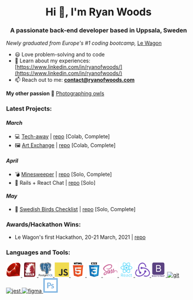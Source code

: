 <h1 align="center">Hi 👋, I'm Ryan Woods</h1>
<h3 align="center">A passionate back-end developer based in Uppsala, Sweden</h3>

*Newly graduated from Europe's #1 coding bootcamp,* [Le Wagon](https://github.com/lewagon)

- 😃 Love problem-solving and to code
- 📄 Learn about my experiences: [https://www.linkedin.com/in/ryanofwoods/](https://www.linkedin.com/in/ryanofwoods/)
- 📫 Reach out to me: **[contact@ryanofwoods.com](mailto:contact@ryanofwoods.com)**

**My other passion** 
🦉 [Photographing owls](https://www.ryanofwoods.com/)

### Latest Projects:
#### ***March***
- 💻 [Tech-away](https://www.tech-away.org/) | [repo](https://github.com/martaroncero/tech-away) [Colab, Complete]
- 🖼 [Art Exchange](http://art-exchange-app.herokuapp.com/) | [repo](https://github.com/martaroncero/Art-exchange) [Colab, Complete]
#### ***April***
- 💣 [Minesweeper](https://ryanofwoods.github.io/minesweeper/) | [repo](https://github.com/RyanofWoods/minesweeper) [Solo, Complete]
- 📣 Rails + React Chat | [repo](https://github.com/RyanofWoods/chat-rails-redux) [Solo]
#### ***May***
- 🦅 [Swedish Birds Checklist](http://swedishbirds.herokuapp.com) | [repo](https://github.com/RyanofWoods/rails-react-swedish-birds) [Solo, Complete]

### Awards/Hackathon Wins:
- Le Wagon's first Hackathon, 20-21 March, 2021 | [repo](https://github.com/thomas-kenny/veeqo)


<h3 align="left">Languages and Tools:</h3>
<p align="left">
  <a href="https://www.ruby-lang.org/en/" target="_blank">
    <img src="https://raw.githubusercontent.com/devicons/devicon/master/icons/ruby/ruby-original.svg" alt="ruby" width="40" height="40"/>
  </a>
  <a href="https://rubyonrails.org" target="_blank">
    <img src="https://raw.githubusercontent.com/devicons/devicon/master/icons/rails/rails-original-wordmark.svg" alt="rails" width="40" height="40"/>
  </a>
  <a href="https://www.postgresql.org" target="_blank">
    <img src="https://raw.githubusercontent.com/devicons/devicon/master/icons/postgresql/postgresql-original-wordmark.svg" alt="postgresql" width="40" height="40"/>
  </a>
  <a href="https://developer.mozilla.org/en-US/docs/Web/JavaScript" target="_blank">
    <img src="https://raw.githubusercontent.com/devicons/devicon/master/icons/javascript/javascript-original.svg" alt="javascript" width="40" height="40"/>
  </a>
  <a href="https://www.w3.org/html/" target="_blank">
    <img src="https://raw.githubusercontent.com/devicons/devicon/master/icons/html5/html5-original-wordmark.svg" alt="html5" width="40" height="40"/>
  </a>
  <a href="https://www.w3schools.com/css/" target="_blank">
    <img src="https://raw.githubusercontent.com/devicons/devicon/master/icons/css3/css3-original-wordmark.svg" alt="css3" width="40" height="40"/>
  </a>
  <a href="https://sass-lang.com" target="_blank">
    <img src="https://raw.githubusercontent.com/devicons/devicon/master/icons/sass/sass-original.svg" alt="sass" width="40" height="40"/>
  </a>
  <a href="https://reactjs.org/" target="_blank">
    <img src="https://raw.githubusercontent.com/devicons/devicon/master/icons/react/react-original-wordmark.svg" alt="react" width="40" height="40"/>
  </a>
  <a href="https://redux.js.org" target="_blank">
    <img src="https://raw.githubusercontent.com/devicons/devicon/master/icons/redux/redux-original.svg" alt="redux" width="40" height="40"/>
  </a>
  <a href="https://getbootstrap.com" target="_blank">
    <img src="https://raw.githubusercontent.com/devicons/devicon/master/icons/bootstrap/bootstrap-plain-wordmark.svg" alt="bootstrap" width="40" height="40"/>
  </a>
  <a href="https://git-scm.com/" target="_blank">
    <img src="https://www.vectorlogo.zone/logos/git-scm/git-scm-icon.svg" alt="git" width="40" height="40"/>
  </a>
  <a href="https://jestjs.io" target="_blank">
    <img src="https://www.vectorlogo.zone/logos/jestjsio/jestjsio-icon.svg" alt="jest" width="40" height="40"/>
  </a>
  <a href="https://www.figma.com/" target="_blank">
    <img src="https://www.vectorlogo.zone/logos/figma/figma-icon.svg" alt="figma" width="40" height="40"/>
  </a>
  <a href="https://www.photoshop.com/en" target="_blank">
    <img src="https://raw.githubusercontent.com/devicons/devicon/master/icons/photoshop/photoshop-line.svg" alt="photoshop" width="40" height="40"/>
  </a>
</p>
